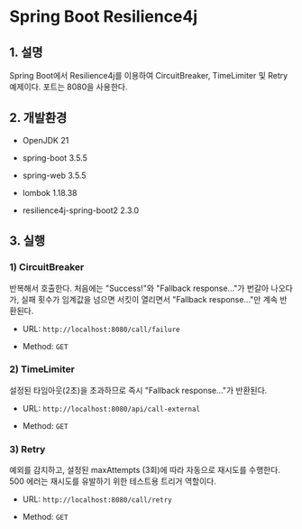 # Spring Boot Resilience4j

## 1. 설명
Spring Boot에서 Resilience4j를 이용하여 CircuitBreaker, TimeLimiter 및 Retry 예제이다. 포트는 8080을 사용한다.

## 2. 개발환경

* OpenJDK 21

* spring-boot 3.5.5

* spring-web 3.5.5

* lombok 1.18.38

* resilience4j-spring-boot2 2.3.0

## 3. 실행

### 1) CircuitBreaker
반복해서 호출한다. 처음에는 "Success!"와 "Fallback response..."가 번갈아 나오다가, 실패 횟수가 임계값을 넘으면 서킷이 열리면서 "Fallback response..."만 계속 반환된다.

* URL: `http://localhost:8080/call/failure`

* Method: `GET`

### 2) TimeLimiter
설정된 타임아웃(2초)을 초과하므로 즉시 "Fallback response..."가 반환된다.

* URL: `http://localhost:8080/api/call-external`

* Method: `GET`

### 3) Retry
예외를 감지하고, 설정된 maxAttempts (3회)에 따라 자동으로 재시도를 수행한다. 500 에러는 재시도를 유발하기 위한 테스트용 트리거 역할이다.

* URL: `http://localhost:8080/call/retry`

* Method: `GET`